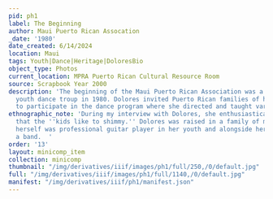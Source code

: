 ```yaml
---
pid: ph1
label: The Beginning
author: Maui Puerto Rican Assocation
_date: '1980'
date_created: 6/14/2024
location: Maui
tags: Youth|Dance|Heritage|DoloresBio
object_type: Photos
current_location: MPRA Puerto Rican Cultural Resource Room
source: Scrapbook Year 2000
description: 'The beginning of the Maui Puerto Rican Association was a performing
  youth dance troup in 1980. Dolores invited Puerto Rican families of her local neighborhood
  to participate in the dance program where she directed and taught various classes. '
ethnographic_note: 'During my interview with Dolores, she enthusiastically shared
  that the ''kids like to shimmy.'' Dolores was raised in a family of musicians and
  herself was professional guitar player in her youth and alongside her sisters formed
  a band.  '
order: '13'
layout: minicomp_item
collection: minicomp
thumbnail: "/img/derivatives/iiif/images/ph1/full/250,/0/default.jpg"
full: "/img/derivatives/iiif/images/ph1/full/1140,/0/default.jpg"
manifest: "/img/derivatives/iiif/ph1/manifest.json"
---
```

